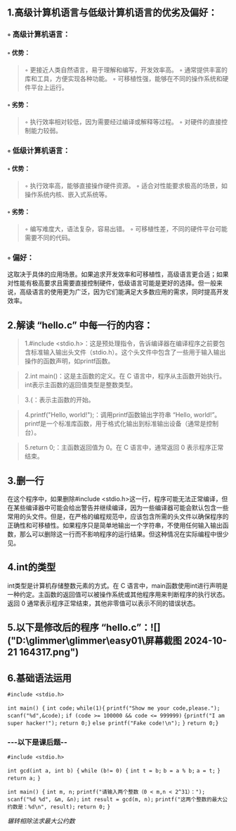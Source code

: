 ## 1.高级计算机语言与低级计算机语言的优劣及偏好：

###  ◦ 高级计算机语言：

####    ◦ 优势：

> ◦ 更接近人类自然语言，易于理解和编写，开发效率高。
> ◦ 通常提供丰富的库和工具，方便实现各种功能。
> ◦ 可移植性强，能够在不同的操作系统和硬件平台上运行。

#### ◦ 劣势：

> ◦ 执行效率相对较低，因为需要经过编译或解释等过程。
> ◦ 对硬件的直接控制能力较弱。

### ◦ 低级计算机语言：

#### ◦ 优势：

> ◦ 执行效率高，能够直接操作硬件资源。
> ◦ 适合对性能要求极高的场景，如操作系统内核、嵌入式系统等。

#### ◦ 劣势：

> ◦ 编写难度大，语法复杂，容易出错。
> ◦ 可移植性差，不同的硬件平台可能需要不同的代码。

### ◦ 偏好：

这取决于具体的应用场景。如果追求开发效率和可移植性，高级语言更合适；如果对性能有极高要求且需要直接控制硬件，低级语言可能是更好的选择。但一般来说，高级语言的使用更为广泛，因为它们能满足大多数应用的需求，同时提高开发效率。

## 2.解读 “hello.c” 中每一行的内容：

> 1.#include <stdio.h>：这是预处理指令，告诉编译器在编译程序之前要包含标准输入输出头文件（stdio.h）。这个头文件中包含了一些用于输入输出操作的函数声明，如printf函数。

> 2.int main()：这是主函数的定义。在 C 语言中，程序从主函数开始执行。int表示主函数的返回值类型是整数类型。

> 3.{：表示主函数的开始。

> 4.printf("Hello, world!");：调用printf函数输出字符串 “Hello, world!”。printf是一个标准库函数，用于格式化输出到标准输出设备（通常是控制台）。

> 5.return 0;：主函数返回值为 0。在 C 语言中，通常返回 0 表示程序正常结束。

## 3.删一行

在这个程序中，如果删除#include <stdio.h>这一行，程序可能无法正常编译，但在某些编译器中可能会给出警告并继续编译，因为一些编译器可能会默认包含一些常用的头文件。但是，在严格的编程规范中，应该包含所需的头文件以确保程序的正确性和可移植性。如果程序只是简单地输出一个字符串，不使用任何输入输出函数，那么可以删除这一行而不影响程序的运行结果。但这种情况在实际编程中很少见。

## 4.int的类型

int类型是计算机存储整数元素的方式。在 C 语言中，main函数使用int进行声明是一种约定。主函数的返回值可以被操作系统或其他程序用来判断程序的执行状态。返回 0 通常表示程序正常结束，其他非零值可以表示不同的错误状态。

## 5.以下是修改后的程序 “hello.c”：![]("D:\glimmer\glimmer\easy01\屏幕截图 2024-10-21 164317.png")

## 6.基础语法运用

`#include <stdio.h>`

`int main() {`
    `int code;`
    `while(1){`
		`printf("Show me your code,please.");`
        `scanf("%d",&code);`
        `if (code >= 100000 && code <= 999999)`
        `{printf("I am super hacker!");`
        `return 0;}`
        `else printf("Fake code!\n");`
    `}`
    `return 0;}`

### ---以下是课后题--

`#include <stdio.h>`

`int gcd(int a, int b) {`
    `while (b!= 0) {`
        `int t = b;`
        `b = a % b;`
        `a = t;`
    `}`
    `return a;`
`}`

`int main() {`
    `int m, n;`
    `printf("请输入两个整数（0 < m,n < 2^31）：");`
    `scanf("%d %d", &m, &n);`
    `int result = gcd(m, n);`
    `printf("这两个整数的最大公约数是：%d\n", result);`
    `return 0;`
`}`

*辗转相除法求最大公约数*